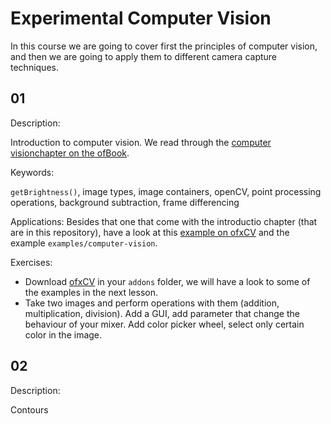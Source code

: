 # Experimental Computer Vision

In this course we are going to cover first the principles of computer vision, and then we are going to apply them to different camera capture techniques.

## 01
Description:

Introduction to computer vision. We read through the [computer visionchapter on the ofBook](https://openframeworks.cc/ofBook/chapters/image_processing_computer_vision.html).

Keywords:

`getBrightness()`, image types, image containers, openCV, point processing operations, background subtraction, frame differencing

Applications:
Besides that one that come with the introductio chapter (that are in this repository), have a look at this [example on ofxCV](https://github.com/kylemcdonald/ofxCv/tree/master/example-background) and the example `examples/computer-vision`.

Exercises:
- Download [ofxCV](https://github.com/kylemcdonald/ofxCv/) in your `addons` folder, we will have a look to some of the examples in the next lesson.
- Take two images and perform operations with them (addition, multiplication, division). Add a GUI, add parameter that change the behaviour of your mixer. Add color picker wheel, select only certain color in the image.

## 02
Description:

Contours